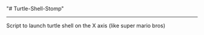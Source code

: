 "# Turtle-Shell-Stomp" 
__________________________

Script to launch turtle shell on the X axis (like super mario bros)